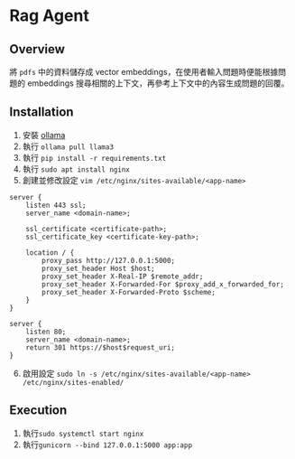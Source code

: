 # Rag Agent

## Overview

將 `pdfs` 中的資料儲存成 vector embeddings，在使用者輸入問題時便能根據問題的 embeddings 搜尋相關的上下文，再參考上下文中的內容生成問題的回覆。

## Installation

1. 安裝 [ollama](https://ollama.com/)
2. 執行 `ollama pull llama3`
3. 執行 `pip install -r requirements.txt`
4. 執行 `sudo apt install nginx`
5. 創建並修改設定 `vim /etc/nginx/sites-available/<app-name>`
```
server {
    listen 443 ssl;
    server_name <domain-name>;

    ssl_certificate <certificate-path>;
    ssl_certificate_key <certificate-key-path>;

    location / {
        proxy_pass http://127.0.0.1:5000;
        proxy_set_header Host $host;
        proxy_set_header X-Real-IP $remote_addr;
        proxy_set_header X-Forwarded-For $proxy_add_x_forwarded_for;
        proxy_set_header X-Forwarded-Proto $scheme;
    }
}

server {
    listen 80;
    server_name <domain-name>;
    return 301 https://$host$request_uri;
}
```
6. 啟用設定 `sudo ln -s /etc/nginx/sites-available/<app-name> /etc/nginx/sites-enabled/`

## Execution

1. 執行`sudo systemctl start nginx`
2. 執行`gunicorn --bind 127.0.0.1:5000 app:app`